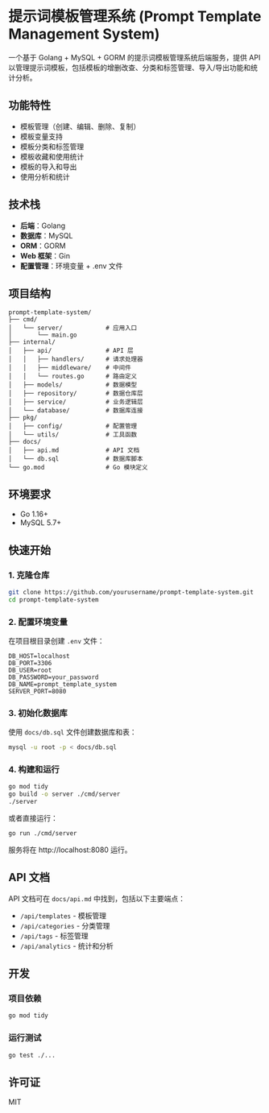 # 提示词模板管理系统 (Prompt Template Management System)

一个基于 Golang + MySQL + GORM 的提示词模板管理系统后端服务，提供 API 以管理提示词模板，包括模板的增删改查、分类和标签管理、导入/导出功能和统计分析。

## 功能特性

- 模板管理（创建、编辑、删除、复制）
- 模板变量支持
- 模板分类和标签管理
- 模板收藏和使用统计
- 模板的导入和导出
- 使用分析和统计

## 技术栈

- **后端**：Golang
- **数据库**：MySQL
- **ORM**：GORM
- **Web 框架**：Gin
- **配置管理**：环境变量 + .env 文件

## 项目结构

```
prompt-template-system/
├── cmd/
│   └── server/            # 应用入口
│       └── main.go
├── internal/
│   ├── api/               # API 层
│   │   ├── handlers/      # 请求处理器
│   │   ├── middleware/    # 中间件
│   │   └── routes.go      # 路由定义
│   ├── models/            # 数据模型
│   ├── repository/        # 数据仓库层
│   ├── service/           # 业务逻辑层
│   └── database/          # 数据库连接
├── pkg/
│   ├── config/            # 配置管理
│   └── utils/             # 工具函数
├── docs/
│   ├── api.md             # API 文档
│   └── db.sql             # 数据库脚本
└── go.mod                 # Go 模块定义
```

## 环境要求

- Go 1.16+
- MySQL 5.7+

## 快速开始

### 1. 克隆仓库

```bash
git clone https://github.com/yourusername/prompt-template-system.git
cd prompt-template-system
```

### 2. 配置环境变量

在项目根目录创建 `.env` 文件：

```
DB_HOST=localhost
DB_PORT=3306
DB_USER=root
DB_PASSWORD=your_password
DB_NAME=prompt_template_system
SERVER_PORT=8080
```

### 3. 初始化数据库

使用 `docs/db.sql` 文件创建数据库和表：

```bash
mysql -u root -p < docs/db.sql
```

### 4. 构建和运行

```bash
go mod tidy
go build -o server ./cmd/server
./server
```

或者直接运行：

```bash
go run ./cmd/server
```

服务将在 http://localhost:8080 运行。

## API 文档

API 文档可在 `docs/api.md` 中找到，包括以下主要端点：

- `/api/templates` - 模板管理
- `/api/categories` - 分类管理
- `/api/tags` - 标签管理
- `/api/analytics` - 统计和分析

## 开发

### 项目依赖

```bash
go mod tidy
```

### 运行测试

```bash
go test ./...
```

## 许可证

MIT